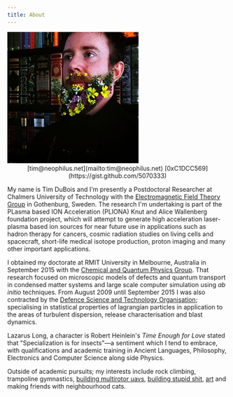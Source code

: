 ```yaml
---
title: About
---
```


<div class="10u">
<div class="bio">
<img src="/images/flowerbeard.jpg" title="I once grew a flower beard" class="multiple-borders"><br>
<center>[&#116;&#105;&#109;&#064;&#110;&#101;&#111;&#112;&#104;&#105;&#108;&#117;&#115;&#046;&#110;&#101;&#116;](mailto:&#116;&#105;&#109;&#064;&#110;&#101;&#111;&#112;&#104;&#105;&#108;&#117;&#115;&#046;&#110;&#101;&#116;)
[0xC1DCC569](https://gist.github.com/5070333)</center>
</div>

My name is Tim DuBois and I'm presently a Postdoctoral Researcher at Chalmers University of Technology with the [Electromagnetic Field Theory Group](http://ft.nephy.chalmers.se/) in Gothenburg, Sweden. The research I'm undertaking is part of the PLasma based ION Acceleration (PLIONA) Knut and Alice Wallenberg foundation project, which will attempt to generate high acceleration laser-plasma based ion sources for near future use in applications such as hadron therapy for cancers, cosmic radiation studies on living cells and spacecraft, short-life medical isotope production, proton imaging and many other important applications.

I obtained my doctorate at RMIT University in Melbourne, Australia in September 2015 with the [Chemical and Quantum Physics Group](http://tcqp.science). That research focused on microscopic models of defects and quantum transport in condensed matter systems and large scale computer simulation using <i>ab initio</i> techniques. From August 2009 until September 2015 I was also contracted by the [Defence Science and Technology Organisation](http://www.dsto.defence.gov.au/); specialising in statistical properties of lagrangian particles in application to the areas of turbulent dispersion, release characterisation and blast dynamics.

Lazarus Long, a character is Robert Heinlein's *Time Enough for Love* stated that "Specialization is for insects"&mdash;a sentiment which I tend to embrace, with qualifications and academic training in Ancient Languages, Philosophy, Electronics and Computer Science along side Physics.

Outside of academic pursuits; my interests include rock climbing, trampoline gymnastics, [building multirotor uavs](http://phoenix.exactlyinfinite.com/), [building stupid shit](http://cqplabs.neophilus.net/), [art](http://neophilus.net/whispers/) and making friends with neighbourhood cats.

</div>
